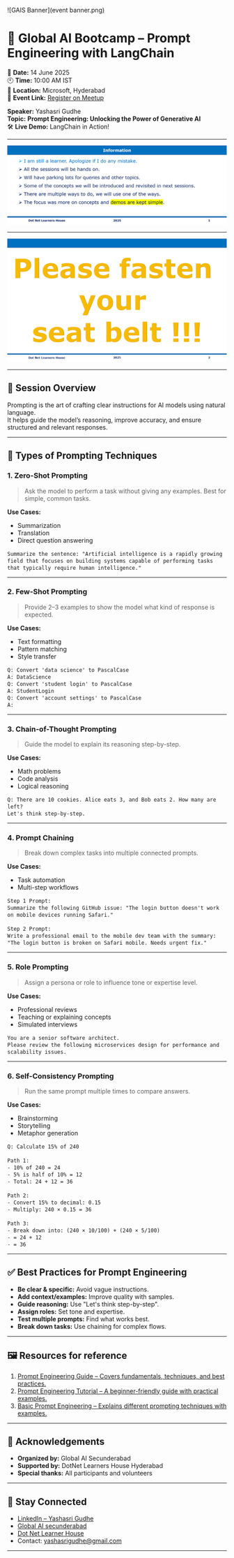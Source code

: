 ![GAIS Banner](event banner.png)

# 🚀 Global AI Bootcamp – Prompt Engineering with LangChain

📅 **Date:** 14 June 2025  
🕙 **Time:** 10:00 AM IST  
📍 **Location:** Microsoft, Hyderabad   
🔗 **Event Link:** [Register on Meetup](https://www.meetup.com/dot-net-learners-house-hyderabad/events/308109558/?eventOrigin=group_events_list)

**Speaker:** Yashasri Gudhe  
**Topic:** **Prompt Engineering: Unlocking the Power of Generative AI**  
🛠️ **Live Demo:** LangChain in Action!

---
![Information | 100x100](../Information.png)

---

![Seatbelt| 100x100](../SeatBelt.png)

---

## 🧠 Session Overview

Prompting is the art of crafting clear instructions for AI models using natural language.  
It helps guide the model’s reasoning, improve accuracy, and ensure structured and relevant responses.

---

## 🧰 Types of Prompting Techniques

### 1. Zero-Shot Prompting

> Ask the model to perform a task without giving any examples. Best for simple, common tasks.

**Use Cases:**
- Summarization  
- Translation  
- Direct question answering  

```text
Summarize the sentence: "Artificial intelligence is a rapidly growing field that focuses on building systems capable of performing tasks that typically require human intelligence."
```

---

### 2. Few-Shot Prompting

> Provide 2–3 examples to show the model what kind of response is expected.

**Use Cases:**
- Text formatting
- Pattern matching
- Style transfer

```text
Q: Convert 'data science' to PascalCase  
A: DataScience  
Q: Convert 'student login' to PascalCase  
A: StudentLogin  
Q: Convert 'account settings' to PascalCase  
A:
```

---

### 3. Chain-of-Thought Prompting

> Guide the model to explain its reasoning step-by-step.

**Use Cases:**
- Math problems
- Code analysis
- Logical reasoning

```text
Q: There are 10 cookies. Alice eats 3, and Bob eats 2. How many are left?  
Let's think step-by-step.
```

---

### 4. Prompt Chaining

> Break down complex tasks into multiple connected prompts.

**Use Cases:**
- Task automation
- Multi-step workflows

```text
Step 1 Prompt:  
Summarize the following GitHub issue: "The login button doesn't work on mobile devices running Safari."

Step 2 Prompt:  
Write a professional email to the mobile dev team with the summary:  
"The login button is broken on Safari mobile. Needs urgent fix."
```

---

### 5. Role Prompting

> Assign a persona or role to influence tone or expertise level.

**Use Cases:**
- Professional reviews
- Teaching or explaining concepts
- Simulated interviews

```text
You are a senior software architect.  
Please review the following microservices design for performance and scalability issues.
```

---

### 6. Self-Consistency Prompting

> Run the same prompt multiple times to compare answers.

**Use Cases:**
- Brainstorming
- Storytelling
- Metaphor generation

```text
Q: Calculate 15% of 240

Path 1:  
- 10% of 240 = 24  
- 5% is half of 10% = 12  
- Total: 24 + 12 = 36

Path 2:  
- Convert 15% to decimal: 0.15  
- Multiply: 240 × 0.15 = 36

Path 3:  
- Break down into: (240 × 10/100) + (240 × 5/100)  
- = 24 + 12  
- = 36
```

---

## ✅ Best Practices for Prompt Engineering

- **Be clear & specific:** Avoid vague instructions.
- **Add context/examples:** Improve quality with samples.
- **Guide reasoning:** Use "Let's think step-by-step".
- **Assign roles:** Set tone and expertise.
- **Test multiple prompts:** Find what works best.
- **Break down tasks:** Use chaining for complex flows.

---

## 🖼️ Resources for reference 
1. [Prompt Engineering Guide – Covers fundamentals, techniques, and best practices.](https://www.promptingguide.ai/)
2. [Prompt Engineering Tutorial – A beginner-friendly guide with practical examples.](https://www.tutorialspoint.com/prompt_engineering/index.html)
3. [Basic Prompt Engineering – Explains different prompting techniques with examples.](https://aiengineering.academy/PromptEngineering/Basic_Prompting/)

---

## 🙌 Acknowledgements

- **Organized by:** Global AI Secunderabad
- **Supported by:** DotNet Learners House Hyderabad  
- **Special thanks:** All participants and volunteers

---

## 🔗 Stay Connected

- [LinkedIn – Yashasri Gudhe](https://www.linkedin.com/in/gyashasri341/)
- [Global AI secunderabad](https://www.meetup.com/global-ai-secunderabad/)
- [Dot Net Learner House](https://www.meetup.com/dot-net-learners-house-hyderabad/)
- Contact: yashasrigudhe@gmail.com

---
